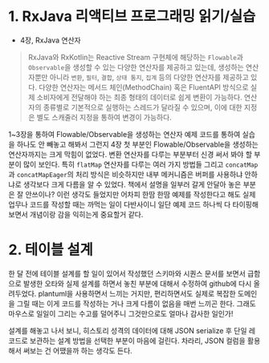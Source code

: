 # 1. RxJava 리액티브 프로그래밍 읽기/실습
- 4장, RxJava 연산자

> RxJava와 RxKotlin는 Reactive Stream 구현체에 해당하는 `Flowable`과 `Observable`을 생성할 수 있는 다양한 연산자를 제공하고 있는데, 생성하는 연산자뿐만 아니라 `변환`, `필터`, `결합`, `상태 통지`, `집계` 등의 다양한 연산자를 제공하고 있다. 다양한 연산자는 메서드 체인(MethodChain) 혹은 FluentAPI 방식으로 실제 소비자에게 전달해야 하는 최종 형태의 데이터로 쉽게 변환이 가능하다. 연산자의 종류별로 기본적으로 실행하는 스레드가 달라질 수 있으며, 이에 대한 지정은 별도 스캐줄러 지정을 통하여 변경이 가능하다.

1~3장을 통하여 Flowable/Observable을 생성하는 연산자 예제 코드를 통하여 실습을 하나도 안 빼놓고 해봐서 그런지 4장 첫 부분인 Flowable/Observable을 생성하는 연산자까지는 크게 막힘이 없었다. 변환 연산자를 다루는 부분부터 신경 써서 봐야 할 부분이 많이 보인다. 특히 `flatMap` 연산자를 다루는 여러 가지 방법들 그리고 `concatMap`과 `concatMapEager`의 처리 방식은 비슷하지만 내부 메커니즘은 버퍼를 사용하냐 안하냐로 생각보다 크게 다름을 알 수 있었다.  책에서 설명을 일부러 갈게 안달아 놓은 부분은 잘 안쓰이나? 이런 생각도 들었지만 어차피 한땀 한땀 예제를 작성한다고 해도 실제 업무나 코드를 작성할 때는 까먹는 일이 다반사이니 일단 예제 코드 하나씩 다 타이핑해보면서 개념이랑 감을 익히는게 중요할거 같다.

# 2. 테이블 설계
한 달 전에 테이블 설계를 할 일이 있어서 작성했던 스키마와 시퀀스 문서를 보면서 급함으로 발생한 오타와 실제 설계를 하면서 놓친 부분에 대해서 수정하여 github에 다시 올려두었다. plantuml을 사용하면서 느끼는 거지만, 편리하면서도 실제로 복잡한 도메인을 그릴 때는 이게 코드를 작성하는 거나 크게 다름이 없음을 매번 느끼곤 한다. 그래도 마우스로 일일이 그리는 수고를 덜어주니 그것만으로도 얼마나 감사한 일인가!

설계를 해놓고 나서 보니, 히스토리 성격의 데이터에 대해 JSON serialize 후 단일 레코드로 보관하는 설계 방법을 선택한 부분이 마음에 걸린다. 차라리, JSON 컬럼을 활용해서 써보는 건 어땠을까 하는 생각도 든다.